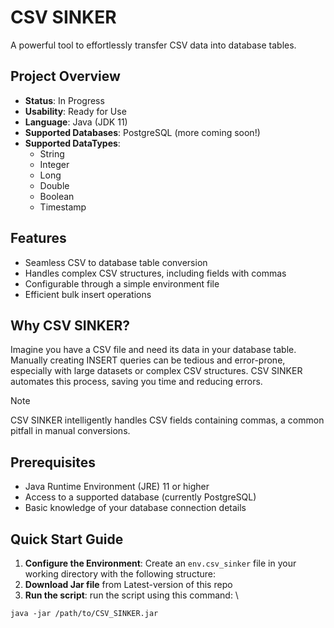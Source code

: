 # CSV SINKER

A powerful tool to effortlessly transfer CSV data into database tables.

## Project Overview

- **Status**: In Progress
- **Usability**: Ready for Use
- **Language**: Java (JDK 11)
- **Supported Databases**: PostgreSQL (more coming soon!)
- **Supported DataTypes**:
  - String
  - Integer
  - Long
  - Double
  - Boolean
  - Timestamp

## Features

- Seamless CSV to database table conversion
- Handles complex CSV structures, including fields with commas
- Configurable through a simple environment file
- Efficient bulk insert operations

## Why CSV SINKER?

Imagine you have a CSV file and need its data in your database table. Manually creating INSERT queries can be tedious and error-prone, especially with large datasets or complex CSV structures. CSV SINKER automates this process, saving you time and reducing errors.

> [!NOTE]
> CSV SINKER intelligently handles CSV fields containing commas, a common pitfall in manual conversions.

## Prerequisites

- Java Runtime Environment (JRE) 11 or higher
- Access to a supported database (currently PostgreSQL)
- Basic knowledge of your database connection details

## Quick Start Guide

1. **Configure the Environment**:
   Create an `env.csv_sinker` file in your working directory with the following structure:
2. **Download Jar file** from Latest-version of this repo
3. **Run the script**:
   run the script using this command: \
```shell
java -jar /path/to/CSV_SINKER.jar
```